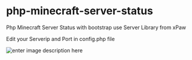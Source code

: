 
# php-minecraft-server-status
Php Minecraft Server Status with bootstrap use Server Library from xPaw

Edit your Serverip and Port in config.php file


![enter image description here](https://user-images.githubusercontent.com/11028775/51233154-bc392e00-199b-11e9-8c0e-9fde976e4023.png)
